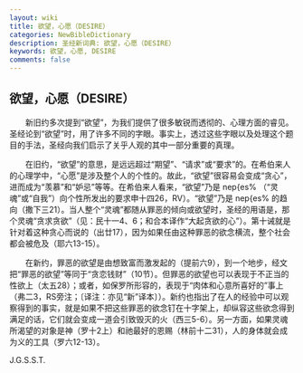 ```yaml
---
layout: wiki
title: 欲望，心愿（DESIRE）
categories: NewBibleDictionary
description: 圣经新词典: 欲望，心愿（DESIRE）
keywords: 欲望，心愿, DESIRE
comments: false
---
```


## 欲望，心愿（DESIRE）

　　新旧约多次提到“欲望”，为我们提供了很多敏锐而透彻的、心理方面的睿见。圣经论到“欲望”时，用了许多不同的字眼。事实上，透过这些字眼以及处理这个题目的手法，圣经向我们启示了关乎人观的其中一部分重要的真理。

　　在旧约，“欲望”的意思，是远远超过“期望”、“请求”或“要求”的。在希伯来人的心理学中，“心愿”是涉及整个人的个性的。故此，“欲望”很容易会变成“贪心”，进而成为“羡慕”和“妒忌”等等。在希伯来人看来，“欲望”乃是 nep{es% （“灵魂”或“自我”）向个性所发出的要求申十四26，RV）。“欲望”乃是 nep{es% 的趋向（撒下三21）。当人整个“灵魂”都随从罪恶的倾向或欲望时，圣经的用语是，那个灵魂“贪求贪欲”（见：民十一4、6；和合本译作“大起贪欲的心”）。第十诫就是针对着这种贪心而说的（出廿17），因为如果任由这种罪恶的欲念横流，整个社会都会被危及（耶六13-15）。

　　在新约，罪恶的欲望是由想致富而激发起的（提前六9），到一个地步，经文把“罪恶的欲望”等同于“贪恋钱财”（10节）。但罪恶的欲望也可以表现于不正当的性欲上（太五28）；或者，如保罗所形容的，表现于“肉体和心意所喜好的”事上（弗二3，RS旁注；〔译注：亦见“新”译本〕）。新约也指出了在人的经验中可以观察得到的事实，就是如果不把这些罪恶的欲念钉在十字架上，却纵容这些欲念得到满足的话，它们就会变成一道会引致毁灭的火（西三5-6）。另一方面，如果灵魂所渴望的对象是神（罗十2上）和祂最好的恩赐（林前十二31），人的身体就会成为义的工具（罗六12-13）。

J.G.S.S.T.








